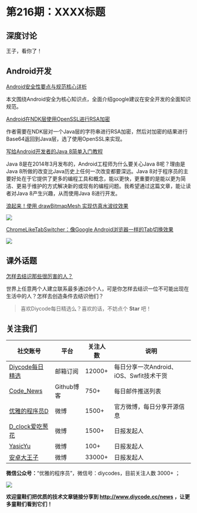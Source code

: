 # 第216期：XXXX标题

## 深度讨论

[]()

王子，看你了！

## Android开发

[Android安全性要点与规范核心详析](https://www.diycode.cc/news/2392)

本文围绕Android安全为核心知识点，全面介绍google建议在安全开发的全面知识规范。

[Android在NDK层使用OpenSSL进行RSA加密](https://www.diycode.cc/news/2393)

作者需要在NDK层对一个Java层的字符串进行RSA加密，然后对加密的结果进行Base64返回到Java层，选了使用OpenSSL来实现。

[写给Android开发者的Java 8简单入门教程](https://www.diycode.cc/news/2391)

Java 8是在2014年3月发布的，Android工程师为什么要关心Java 8呢？理由是Java 8所做的改变比Java历史上任何一次改变都要深远。Java 8对于程序员的主要好处在于它提供了更多的编程工具和概念，能以更快，更重要的是能以更为简洁、更易于维护的方式解决新的或现有的编程问题。我希望通过这篇文章，能让读者对Java 8产生兴趣，从而使用Java 8进行开发。

[浪起来！使用 drawBitmapMesh 实现仿真水波纹效果](https://www.diycode.cc/news/2396)

![](https://user-gold-cdn.xitu.io/2017/4/22/182853683b580a0786bade32afb809ff)

[ChromeLikeTabSwitcher：像Google Android浏览器一样的Tab切换效果](https://github.com/michael-rapp/ChromeLikeTabSwitcher)

![](https://github.com/michael-rapp/ChromeLikeTabSwitcher/raw/master/doc/images/smartphone_layout.gif)

## 课外话题

[怎样去结识那些很厉害的人？](https://www.zhihu.com/question/55105271)

世界上任意两个人建立联系最多通过6个人，可是你怎样去结识一位不可能出现在生活中的人？怎样去创造条件去结识他们？

> 喜欢Diycode每日精选么？喜欢的话，不妨点个 **Star** 吧！

## 关注我们

| 社交账号  |  平台  | 关注人数 | 说明 |
| -------- | -------- | -------- | -------- |
| [Diycode每日精选](http://list.qq.com/cgi-bin/qf_invite?id=d469993d2c888e971c0fbb2309c4d84256968386b126b967)|   邮箱订阅  | 12000+ | 每日分享一次Android、iOS、Swfit技术干货  |
| [Code_News](https://github.com/DiyCodes/code_news) |    Github博客  |750+ | 每日邮件推送列表  |
| [优雅的程序员D](http://weibo.com/u/5891258264) |   微博  | 1500+ | 官方微博，每日分享开源信息  |
| [D_clock爱吃葱花](http://weibo.com/u/2480694892)  |   微博  | 1500+ | 日报发起人  |
|[YasicYu](http://weibo.com/3917305697)  |   微博  | 100+ | 日报发起人  |
|[安卓大王子](http://weibo.com/apkbus/)   |   微博  | 33000+ | 日报发起人  |

**微信公众号：**“优雅的程序员”，微信号：diycodes，目前关注人数 3000+ ；

![](http://upload-images.jianshu.io/upload_images/1846413-b42abfa70f909099.jpg?imageMogr2/auto-orient/strip%7CimageView2/2/w/1240)

**欢迎童鞋们把优质的技术文章链接分享到 http://www.diycode.cc/news ，让更多童鞋们看到它们！**